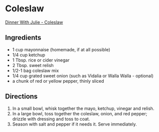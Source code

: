 # Coleslaw
[Dinner With Julie - Coleslaw](http://www.dinnerwithjulie.com/2011/08/28/thousand-island-slaw-chicken/)

## Ingredients
* 1 cup mayonnaise (homemade, if at all possible)
* 1/4 cup ketchup
* 1 Tbsp. rice or cider vinegar
* 2 Tbsp. sweet relish
* 1/2-1 bag coleslaw mix
* 1/4 cup grated sweet onion (such as Vidalia or Walla Walla - optional)
* a chunk of red or yellow pepper, thinly sliced

## Directions
1. In a small bowl, whisk together the mayo, ketchup, vinegar and relish.
2. In a large bowl, toss together the coleslaw, onion, and red pepper; drizzle with dressing and toss to coat.
3. Season with salt and pepper if it needs it. Serve immediately.
